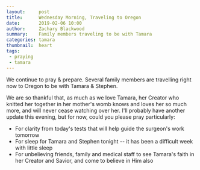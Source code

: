 ```yaml
---
layout:     post
title:      Wednesday Morning, Traveling to Oregon
date:       2019-02-06 10:00
author:     Zachary Blackwood
summary:    Family members traveling to be with Tamara
categories: tamara
thumbnail:  heart
tags:
 - praying
 - tamara 
---
```


We continue to pray & prepare. Several family members are travelling right now to Oregon to be with Tamara & Stephen.  

We are so thankful that, as much as we love Tamara, her Creator who knitted her together in her mother's womb knows and loves her so much more, and will never cease watching over her.
I'll probably have another update this evening, but for now, could you please pray particularly:

- For clarity from today's tests that will help guide the surgeon's work tomorrow
- For sleep for Tamara and Stephen tonight -- it has been a difficult week with little sleep
- For unbelieving friends, family and medical staff to see Tamara's faith in her Creator and Savior, and come to believe in Him also
